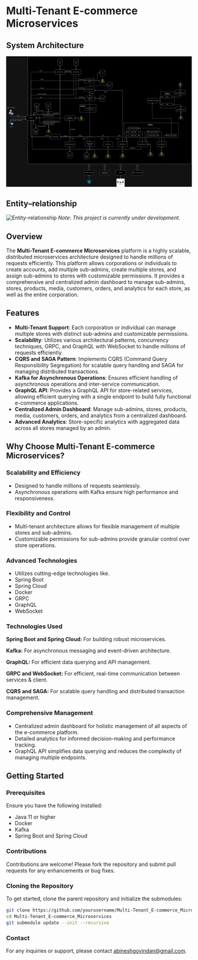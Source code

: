 # Multi-Tenant E-commerce Microservices
## System Architecture
![System Architecture](resources/SAv2.jpg)

## Entity–relationship
![Entity–relationship](resources/ER-dia.png)
*Note: This project is currently under development.*

## Overview

The **Multi-Tenant E-commerce Microservices** platform is a highly scalable, distributed microservices architecture designed to handle millions of requests efficiently. This platform allows corporations or individuals to create accounts, add multiple sub-admins, create multiple stores, and assign sub-admins to stores with customizable permissions. 
It provides a comprehensive and centralized admin dashboard to manage sub-admins, stores, products, media, customers, orders, and analytics for each store, as well as the entire corporation.

## Features

- **Multi-Tenant Support**: Each corporation or individual can manage multiple stores with distinct sub-admins and customizable permissions.
- **Scalability**: Utilizes various architectural patterns, concurrency techniques, GRPC, and GraphQL with WebSocket to handle millions of requests efficiently.
- **CQRS and SAGA Pattern**: Implements CQRS (Command Query Responsibility Segregation) for scalable query handling and SAGA for managing distributed transactions.
- **Kafka for Asynchronous Operations**: Ensures efficient handling of asynchronous operations and inter-service communication.
- **GraphQL API**: Provides a GraphQL API for store-related services, allowing efficient querying with a single endpoint to build fully functional e-commerce applications.
- **Centralized Admin Dashboard**: Manage sub-admins, stores, products, media, customers, orders, and analytics from a centralized dashboard.
- **Advanced Analytics**: Store-specific analytics with aggregated data across all stores managed by an admin.

## Why Choose Multi-Tenant E-commerce Microservices?

### Scalability and Efficiency
- Designed to handle millions of requests seamlessly.
- Asynchronous operations with Kafka ensure high performance and responsiveness.

### Flexibility and Control
- Multi-tenant architecture allows for flexible management of multiple stores and sub-admins.
- Customizable permissions for sub-admins provide granular control over store operations.

### Advanced Technologies
- Utilizes cutting-edge technologies like.
- Spring Boot
- Spring Cloud
- Docker
- GRPC
- GraphQL
- WebSocket

### Technologies Used
  **Spring Boot and Spring Cloud:** For building robust microservices.

  **Kafka:** For asynchronous messaging and event-driven architecture.

  **GraphQL:** For efficient data querying and API management.

  **GRPC and WebSocket:** For efficient, real-time communication between services & client.
  
**CQRS and SAGA:** For scalable query handling and distributed transaction management.
### Comprehensive Management
- Centralized admin dashboard for holistic management of all aspects of the e-commerce platform.
- Detailed analytics for informed decision-making and performance tracking.
- GraphQL API simplifies data querying and reduces the complexity of managing multiple endpoints.

## Getting Started

### Prerequisites

Ensure you have the following installed:
- Java 11 or higher
- Docker
- Kafka
- Spring Boot and Spring Cloud

### Contributions
Contributions are welcome! Please fork the repository and submit pull requests for any enhancements or bug fixes.
### Cloning the Repository

To get started, clone the parent repository and initialize the submodules:

```sh
git clone https://github.com/yourusername/Multi-Tenant_E-commerce_Microservices.git
cd Multi-Tenant_E-commerce_Microservices
git submodule update --init --recursive
```

### Contact
For any inquiries or support, please contact abineshgovindan@gmail.com.